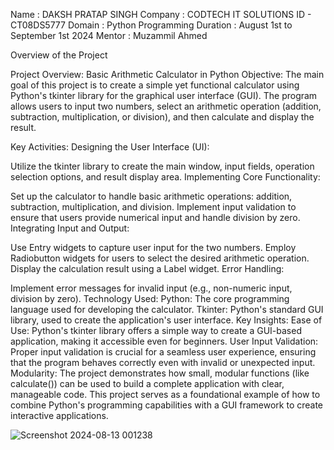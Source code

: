 Name : DAKSH PRATAP SINGH
Company : CODTECH IT SOLUTIONS 
ID - CT08DS5777
Domain : Python Programming
Duration : August 1st to September 1st 2024
Mentor : Muzammil Ahmed

Overview of the Project

Project Overview: Basic Arithmetic Calculator in Python
Objective:
The main goal of this project is to create a simple yet functional calculator using Python's tkinter library for the graphical user interface (GUI). The program allows users to input two numbers, select an arithmetic operation (addition, subtraction, multiplication, or division), and then calculate and display the result.

Key Activities:
Designing the User Interface (UI):

Utilize the tkinter library to create the main window, input fields, operation selection options, and result display area.
Implementing Core Functionality:

Set up the calculator to handle basic arithmetic operations: addition, subtraction, multiplication, and division.
Implement input validation to ensure that users provide numerical input and handle division by zero.
Integrating Input and Output:

Use Entry widgets to capture user input for the two numbers.
Employ Radiobutton widgets for users to select the desired arithmetic operation.
Display the calculation result using a Label widget.
Error Handling:

Implement error messages for invalid input (e.g., non-numeric input, division by zero).
Technology Used:
Python: The core programming language used for developing the calculator.
Tkinter: Python's standard GUI library, used to create the application's user interface.
Key Insights:
Ease of Use: Python's tkinter library offers a simple way to create a GUI-based application, making it accessible even for beginners.
User Input Validation: Proper input validation is crucial for a seamless user experience, ensuring that the program behaves correctly even with invalid or unexpected input.
Modularity: The project demonstrates how small, modular functions (like calculate()) can be used to build a complete application with clear, manageable code.
This project serves as a foundational example of how to combine Python's programming capabilities with a GUI framework to create interactive applications.


![Screenshot 2024-08-13 001238](https://github.com/user-attachments/assets/183d4687-da0d-4fc4-b700-dde5088815c2)
